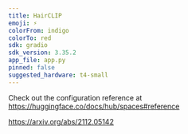 ```yaml
---
title: HairCLIP
emoji: ⚡
colorFrom: indigo
colorTo: red
sdk: gradio
sdk_version: 3.35.2
app_file: app.py
pinned: false
suggested_hardware: t4-small
---
```


Check out the configuration reference at https://huggingface.co/docs/hub/spaces#reference

https://arxiv.org/abs/2112.05142
